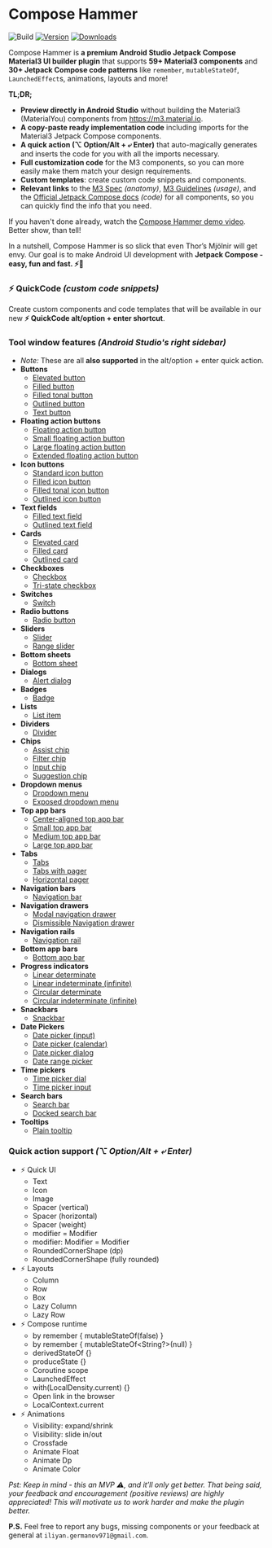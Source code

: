 # Compose Hammer

![Build](https://github.com/ILIYANGERMANOV/compose-material3-helper-plugin/workflows/Build/badge.svg)
[![Version](https://img.shields.io/jetbrains/plugin/v/PLUGIN_ID.svg)](https://plugins.jetbrains.com/plugin/PLUGIN_ID)
[![Downloads](https://img.shields.io/jetbrains/plugin/d/PLUGIN_ID.svg)](https://plugins.jetbrains.com/plugin/PLUGIN_ID)

<!-- Plugin description -->
Compose Hammer is **a premium Android Studio Jetpack Compose Material3 UI builder plugin**
that supports **59+ Material3 components** and
**30+ Jetpack Compose code patterns** like
`remember`, `mutableStateOf`, `LaunchedEffect`s, animations, layouts and more!

**TL;DR;**

- **Preview directly in Android Studio** without building the Material3 (MaterialYou) components
  from https://m3.material.io.
- **A copy-paste ready implementation code** including imports for
  the Material3 Jetpack Compose components.
- **A quick action (⌥ Option/Alt + ⤶ Enter)** that auto-magically
  generates and inserts the code for you with all the imports necessary.
- **Full customization code** for the M3 components, so you can more
  easily make them match your design requirements.
- **Custom templates**: create custom code snippets and components.
- **Relevant links** to the [M3 Spec](https://m3.material.io/components/buttons/specs) _(anatomy)_,
  [M3 Guidelines](https://m3.material.io/components/buttons/guidelines) _(usage)_, and
  the [Official Jetpack Compose docs](https://developer.android.com/reference/kotlin/androidx/compose/material3/package-summary.html)
  _(code)_
  for all components, so you can quickly find the info that you need.

If you haven't done already, watch the
[Compose Hammer demo video](https://www.youtube.com/watch?v=07Yeogvw0wo).
Better show, than tell!

In a nutshell, Compose Hammer is so slick that even Thor’s Mjölnir will get envy.
Our goal is to make Android UI development with **Jetpack Compose - easy, fun and fast.
⚡🔨**

### ⚡ QuickCode _(custom code snippets)_

Create custom components and code templates that will be
available in our new **⚡ QuickCode alt/option + enter shortcut**.

### Tool window features _(Android Studio's right sidebar)_

- _Note:_ These are all **also supported** in the alt/option + enter quick action.
- **Buttons**
  - [Elevated button](https://m3.material.io/components/buttons/specs#2a19e853-d5dc-46a2-8ef4-1d954c9dcefa)
  - [Filled button](https://m3.material.io/components/buttons/specs#0b1b7bd2-3de8-431a-afa1-d692e2e18b0d)
  - [Filled tonal button](https://m3.material.io/components/buttons/specs#158f0a18-67fb-4ac4-9d22-cc4d1adc4579)
  - [Outlined button](https://m3.material.io/components/buttons/specs#de72d8b1-ba16-4cd7-989e-e2ad3293cf63)
  - [Text button](https://m3.material.io/components/buttons/specs#899b9107-0127-4a01-8f4c-87f19323a1b4)
- **Floating action buttons**
  - [Floating action button](https://m3.material.io/components/floating-action-button/specs#71504201-7bd1-423d-8bb7-07e0291743e5)
  - [Small floating action button](https://m3.material.io/components/floating-action-button/specs#df918e03-5939-4aa4-8d4b-4cdffa52b240)
  - [Large floating action button](https://m3.material.io/components/floating-action-button/specs#9d7d3d6a-bab7-47cb-be32-5596fbd660fe)
  - [Extended floating action button](https://m3.material.io/components/extended-fab/specs#8c06766e-0afc-436f-a695-aa589700be14)
- **Icon buttons**
  - [Standard icon button](https://m3.material.io/components/icon-buttons/specs#eca0451e-430b-41e1-bea3-a31cb7ccda76)
  - [Filled icon button](https://m3.material.io/components/icon-buttons/specs#d4169fb5-4cf8-40b6-9ec3-4044f09cca1f)
  - [Filled tonal icon button](https://m3.material.io/components/icon-buttons/specs#c2ca424b-2ad7-40e6-8946-47fb1918060a)
  - [Outlined icon button](https://m3.material.io/components/icon-buttons/specs#632e1356-8002-4ae1-ae36-48c1f9b17ef2)
- **Text fields**
  - [Filled text field](https://m3.material.io/components/text-fields/specs#6d654d1d-262e-4697-858c-9a75e8e7c81d)
  - [Outlined text field](https://m3.material.io/components/text-fields/specs#68b00bd6-ab40-4b4f-93d9-ed1fbbc5d06e)
- **Cards**
  - [Elevated card](https://m3.material.io/components/cards/specs#a012d40d-7a5c-4b07-8740-491dec79d58b)
  - [Filled card](https://m3.material.io/components/cards/specs#6192bdaa-bd56-45c9-97ff-d540ce5337ac)
  - [Outlined card](https://m3.material.io/components/cards/specs#9ad208b3-3d37-475c-a0eb-68cf845718f8)
- **Checkboxes**
  - [Checkbox](https://m3.material.io/components/checkbox/specs)
  - [Tri-state checkbox](https://m3.material.io/components/checkbox/specs)
- **Switches**
  - [Switch](https://m3.material.io/components/switch/specs)
- **Radio buttons**
  - [Radio button](https://m3.material.io/components/radio-button/specs)
- **Sliders**
  - [Slider](https://m3.material.io/components/sliders/specs)
  - [Range slider](https://m3.material.io/components/sliders/specs)
- **Bottom sheets**
  - [Bottom sheet](https://m3.material.io/components/bottom-sheets/specs)
- **Dialogs**
  - [Alert dialog](https://m3.material.io/components/dialogs/specs)
- **Badges**
  - [Badge](https://m3.material.io/components/badges/specs)
- **Lists**
  - [List item](https://m3.material.io/components/lists/specs)
- **Dividers**
  - [Divider](https://m3.material.io/components/divider/specs)
- **Chips**
  - [Assist chip](https://m3.material.io/components/chips/specs#a144389c-9478-4fe4-9bd8-ca9f7dd830eb)
  - [Filter chip](https://m3.material.io/components/chips/specs#e900592f-75a4-4298-853c-bedd8f462f83)
  - [Input chip](https://m3.material.io/components/chips/specs#facb7c02-74c4-4b81-bd52-6ad10ce351eb)
  - [Suggestion chip](https://m3.material.io/components/chips/specs#67a358c0-c370-4bf1-b410-7f8dd3f1a60c)
- **Dropdown menus**
  - [Dropdown menu](https://m3.material.io/components/menus/specs)
  - [Exposed dropdown menu](https://m3.material.io/components/menus/specs)
- **Top app bars**
  - [Center-aligned top app bar](https://m3.material.io/components/top-app-bar/specs#51ac0fae-61c2-4abc-b8f9-1167bf54e875)
  - [Small top app bar](https://m3.material.io/components/top-app-bar/specs#14e23895-ac2e-40d8-b0f7-8d016c10a225)
  - [Medium top app bar](https://m3.material.io/components/top-app-bar/specs#e3fd3eba-0444-437c-9a82-071ef03d85b1)
  - [Large top app bar](https://m3.material.io/components/top-app-bar/specs#8140aaaf-5729-4368-a0f5-baef8d576dbf)
- **Tabs**
  - [Tabs](https://m3.material.io/components/tabs/specs)
  - [Tabs with pager](https://m3.material.io/components/tabs/specs)
  - [Horizontal pager]()
- **Navigation bars**
  - [Navigation bar](https://m3.material.io/components/navigation-bar/specs)
- **Navigation drawers**
  - [Modal navigation drawer](https://m3.material.io/components/navigation-drawer/specs)
  - [Dismissible Navigation drawer](https://m3.material.io/components/navigation-drawer/specs)
- **Navigation rails**
  - [Navigation rail](https://m3.material.io/components/navigation-rail/specs)
- **Bottom app bars**
  - [Bottom app bar](https://m3.material.io/components/bottom-app-bar/specs)
- **Progress indicators**
  - [Linear determinate](https://m3.material.io/components/progress-indicators/specs#b4bf0322-bfe6-4fad-babc-7802c691f135)
  - [Linear indeterminate (infinite)](https://m3.material.io/components/progress-indicators/specs#b4bf0322-bfe6-4fad-babc-7802c691f135)
  - [Circular determinate](https://m3.material.io/components/progress-indicators/specs#c6a801ca-8a87-4529-8eb1-2c8e9791e3b0)
  - [Circular indeterminate (infinite)](https://m3.material.io/components/progress-indicators/specs#c6a801ca-8a87-4529-8eb1-2c8e9791e3b0)
- **Snackbars**
  - [Snackbar](https://m3.material.io/components/snackbar/specs)
- **Date Pickers**
  - [Date picker (input)](https://m3.material.io/components/date-pickers/specs#ccd8cb55-4c20-4832-9db2-7c14c49b6e8f)
  - [Date picker (calendar)](https://m3.material.io/components/date-pickers/specs#d58626b9-ed69-4963-a75c-18d00cae5a06)
  - [Date picker dialog](https://m3.material.io/components/date-pickers/specs#d58626b9-ed69-4963-a75c-18d00cae5a06)
  - [Date range picker](https://m3.material.io/components/date-pickers/specs#d3189372-1b73-49d2-977e-e766f43a2774)
- **Time pickers**
  - [Time picker dial](https://m3.material.io/components/time-pickers/specs#656721f2-de86-4311-807d-f295bddfb72f)
  - [Time picker input](https://m3.material.io/components/time-pickers/specs#f07ad824-7e63-4d86-b5ca-090f1a6a3ded)
- **Search bars**
  - [Search bar](https://m3.material.io/components/search/specs)
  - [Docked search bar](https://m3.material.io/components/search/specs)
- **Tooltips**
  - [Plain tooltip](https://m3.material.io/components/tooltips/specs#92c84fef-92fe-4662-b837-f70eaa9b64f3)

### Quick action support _(⌥ Option/Alt + ⤶ Enter)_

- ⚡ Quick UI
  - Text
  - Icon
  - Image
  - Spacer (vertical)
  - Spacer (horizontal)
  - Spacer (weight)
  - modifier = Modifier
  - modifier: Modifier = Modifier
  - RoundedCornerShape (dp)
  - RoundedCornerShape (fully rounded)
- ⚡ Layouts
  - Column
  - Row
  - Box
  - Lazy Column
  - Lazy Row
- ⚡ Compose runtime
  - by remember { mutableStateOf(false) }
  - by remember { mutableStateOf<String?>(null) }
  - derivedStateOf {}
  - produceState {}
  - Coroutine scope
  - LaunchedEffect
  - with(LocalDensity.current) {}
  - Open link in the browser
  - LocalContext.current
- ⚡ Animations
  - Visibility: expand/shrink
  - Visibility: slide in/out
  - Crossfade
  - Animate Float
  - Animate Dp
  - Animate Color

_Pst: Keep in mind - this an MVP ⚠️, and it’ll only get better. That being said,
your feedback and encouragement _(positive reviews)_ are highly appreciated!
This will motivate us to work harder and make the plugin better._

**P.S.** Feel free to report any bugs,
missing components or your feedback at general at `iliyan.germanov971@gmail.com`.
<!-- Plugin description end -->